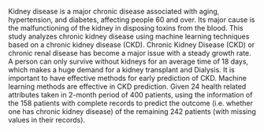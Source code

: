 Kidney disease is a major chronic disease
associated with aging, hypertension, and diabetes, affecting people 60 and over. Its
major cause is the malfunctioning of the kidney in disposing toxins from the blood.
This study analyzes chronic kidney disease using machine learning techniques
based on a chronic kidney disease (CKD).
Chronic Kidney Disease (CKD) or chronic renal disease has become a major issue
with a steady growth rate. A person can only survive without kidneys for an
average time of 18 days, which makes a huge demand for a kidney transplant and
Dialysis.
It is important to have effective methods for early prediction of CKD. Machine
learning methods are effective in CKD prediction.
Given 24 health related attributes taken in 2-month period of 400 patients, using
the information of the 158 patients with complete records to predict the outcome
(i.e. whether one has chronic kidney disease) of the remaining 242 patients (with
missing values in their records).
